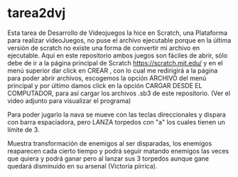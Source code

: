 # tarea2dvj
Esta tarea de Desarrollo de Videojuegos la hice en Scratch, una Plataforma para realizar videoJuegos, no puse el archivo ejecutable porque en la última versión de scratch no existe una forma de convertir mi archivo en ejecutable. Aquí en este repositorio ambos juegos son fáciles de abrir, sólo debe de ir a la página principal de Scratch https://scratch.mit.edu/ y en el menú superior dar click en CREAR , con lo cual me redirigirá a la página para poder abrir archivos, escogemos la opción ARCHIVO del menú principal y por último damos click en la opción CARGAR DESDE EL COMPUTADOR, para así cargar los archivos .sb3 de este repositorio. (Ver el video adjunto para visualizar el programa)

Para poder jugarlo la nava se mueve con las teclas direccionales y dispara con barra espaciadora, pero LANZA torpedos con "a" los cuales tienen un límite de 3.

Muestra transformación de enemigos al ser disparadas, los enemigos reaparecen cada cierto tiempo y podrá seguir matando enemigos las veces que quiera y podrá ganar pero al lanzar sus 3 torpedos aunque gane quedará disminuido en su arsenal (Victoria pírrica). 


